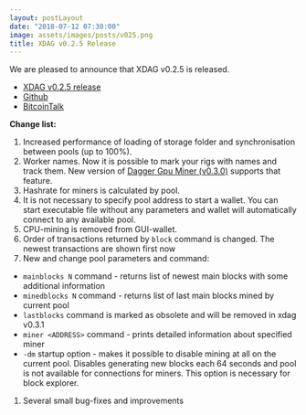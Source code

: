 ```yaml
---
layout: postLayout
date: "2018-07-12 07:30:00"
image: assets/images/posts/v025.png
title: XDAG v0.2.5 Release
---
```


We are pleased to announce that XDAG v0.2.5 is released.

- [XDAG v0.2.5 release](https://github.com/XDagger/xdag/releases/tag/0.2.5)
- [Github](https://github.com/XDagger/xdag)
- [BitcoinTalk](https://bitcointalk.org/index.php?topic=2552368.msg41997908#msg41997908)

**Change list:**
1. Increased performance of loading of storage folder and synchronisation between pools (up to 100%).
1. Worker names. Now it is possible to mark your rigs with names and track them. New version of [Dagger Gpu Miner (v0.3.0)](https://github.com/jonano614/DaggerGpuMiner/releases/tag/0.3.0) supports that feature.
1. Hashrate for miners is calculated by pool.
1. It is not necessary to specify pool address to start a wallet. You can start executable file without any parameters and wallet will automatically connect to any available pool.
1. CPU-mining is removed from GUI-wallet.
1. Order of transactions returned by `block` command is changed. The newest transactions are shown first now
1. New and change pool parameters and command:
  - `mainblocks N` command - returns list of newest main blocks with some additional information
  - `minedblocks N` command - returns list of last main blocks mined by current pool
  - `lastblocks` command is marked as obsolete and will be removed in xdag v0.3.1
  - `miner <ADDRESS>` command - prints detailed information about specified miner
  - `-dm` startup option - makes it possible to disable mining at all on the current pool. Disables generating new blocks each 64 seconds and pool is not available for connections for miners. This option is necessary for block explorer.
1. Several small bug-fixes and improvements